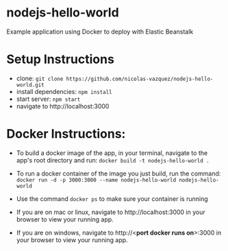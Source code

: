 # nodejs-hello-world

Example application using Docker to deploy with Elastic Beanstalk

# Setup Instructions

* clone:
`git clone https://github.com/nicolas-vazquez/nodejs-hello-world.git`
* install dependencies: `npm install`
* start server: `npm start`
* navigate to http://localhost:3000

# Docker Instructions:
* To build a docker image of the app, in your terminal, navigate to the app's root directory and run: `docker build -t nodejs-hello-world .`
* To run a docker container of the image you just build, run the command: `docker run -d -p 3000:3000 --name nodejs-hello-world nodejs-hello-world`
* Use the command `docker ps` to make sure your container is running

* If you are on mac or linux, navigate to http://localhost:3000 in your browser to view your running app.
* If you are on windows, navigate to http://\<**port docker runs on**\>:3000 in your browser to view your running app.